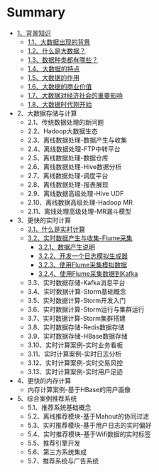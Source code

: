 # Summary

* [1、背景知识](README.md)
  * [1.1、大数据出现的背景](11.md)
  * [1.2、什么是大数据？](12.md)
  * [1.3、数据种类都有哪些？](13.md)
  * [1.4、大数据的特点](14.md)
  * [1.5、大数据的作用](15.md)
  * [1.6、大数据的商业价值](16.md)
  * [1.7、大数据对经济社会的重要影响](17.md)
  * [1.8、大数据时代刚开始](18.md)
* 2、大数据存储与计算
  * 2.1、传统数据处理的新问题
  * 2.2、Hadoop大数据生态
  * 2.3、离线数据处理-数据产生与收集
  * 2.4、离线数据处理-FTP中转平台
  * 2.5、离线数据处理-数据仓库
  * 2.6、离线数据处理-Hive数据分析
  * 2.7、离线数据处理-调度平台
  * 2.8、离线数据处理-报表展现
  * 2.9、离线数据高级处理-Hive UDF
  * 2.10、离线数据高级处理-Hadoop MR
  * 2.11、离线处理高级处理-MR漏斗模型
* 3、更快的实时计算
  * [3.1、什么是实时计算](31.md)
  * [3.2、实时数据产生与收集-Flume采集](32.md)
	* [3.2.1、数据产生说明](321.md)
	* [3.2.2、开发一个日志模拟生成器](322.md)
	* [3.2.3、使用Flume采集模拟数据](323.md)
	* [3.2.4、使用Flume采集数据到Kafka](324.md)
  * 3.3、实时数据存储-Kafka消息平台
  * 3.4、实时数据计算-Storm基础概念
  * 3.5、实时数据计算-Storm开发入门
  * 3.6、实时数据计算-Storm运行与集群运行
  * 3.7、实时数据计算-Storm集群搭建
  * 3.8、实时数据存储-Redis数据存储
  * 3.9、实时数据存储-HBase数据存储
  * 3.10、实时计算案例-实时业务看板
  * 3.11、实时计算案例-实时日志分析
  * 3.12、实时计算案例-实时交易风控
  * 3.13、实时计算案例-实时用户足迹
* 4、更快的内存计算
  * 内存计算案例-基于HBase的用户画像
* 5、综合案例推荐系统
  * 5.1、推荐系统基础概念
  * 5.2、离线推荐模块-基于Mahout的协同过滤
  * 5.3、实时推荐模块-基于用户日志的实时偏好
  * 5.4、实时推荐模块-基于Wifi数据的实时标签
  * 5.5、推荐引擎开发
  * 5.6、第三方系统集成
  * 5.7、推荐系统与广告系统

